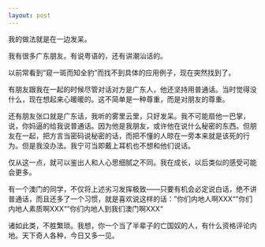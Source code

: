 ```yaml
---
layout: post
---
```

我的做法就是在一边发呆。

我有很多广东朋友。有说粤语的，还有讲潮汕话的。

以前常看到“窥一斑而知全豹”而找不到具体的应用例子，现在突然找到了。

有朋友跟我在一起的时候尽管对话对方是广东人，他还坚持用普通话。当时觉得没什么，现在想起来心暖暖的。这不简单是一种尊重，而是对朋友的尊重。

还有朋友张口就是广东话，我听的雾里云里，只好发呆。我不可能扇他一巴掌，说，你妈逼的给我说普通话。因为他是我朋友，或许他在说什么秘密的东西。但朋友在一起，把方言当密码说秘密的话，而把不懂的人晾在一旁本来就是该死的行为。但是我没办法。我宁可当即戴上耳机也不想和他们说话。

仅从这一点，就可以鉴出人和人心思细腻之不同。我在成长，以后类似的感受可能会更多。

有一个澳门的同学，不仅将上述劣习发挥极致——只要有机会必定说白话，绝不讲普通话，而且还多了一个习惯，就是喜欢说这样的话：”你们内地人啊XXX“”你们内地人素质啊XXX“”你们内地人到我们澳门啊XXX“

诸如此类，不胜繁琐。我想，你一个当了半辈子的亡国奴的人，有什么资格评论内地。天下奇人各种，今日又多一见。